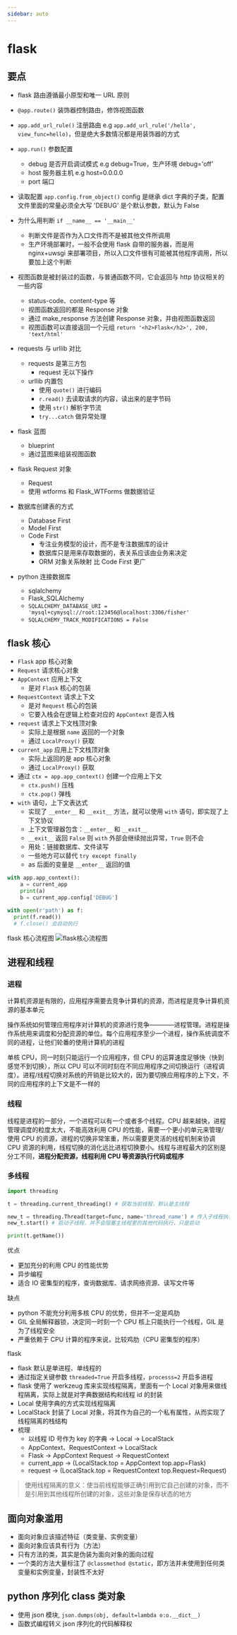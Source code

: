 ```yaml
---
sidebar: auto
---
```


# flask

## 要点

- flask 路由遵循最小原型和唯一 URL 原则

- `@app.route()` 装饰器控制路由，修饰视图函数

- `app.add_url_rule()` 注册路由 e.g `app.add_url_rule('/hello', view_func=hello)`，但是绝大多数情况都是用装饰器的方式

- `app.run()` 参数配置

  - debug 是否开启调试模式 e.g debug=True，生产环境 debug='off'
  - host 服务器主机 e.g host=0.0.0.0
  - port 端口

- 读取配置 `app.config.from_object()` config 是继承 dict 字典的子类，配置文件里面的常量必须全大写 'DEBUG' 是个默认参数，默认为 False

- 为什么用判断 `if __name__ == '__main__'`

  - 判断文件是否作为入口文件而不是被其他文件所调用
  - 生产环境部署时，一般不会使用 flask 自带的服务器，而是用 nginx+uwsgi 来部署项目，所以入口文件很有可能被其他程序调用，所以要加上这个判断

- 视图函数是被封装过的函数，与普通函数不同，它会返回与 http 协议相关的一些内容

  - status-code、content-type 等
  - 视图函数返回的都是 Response 对象
  - 通过 make_response 方法创建 Response 对象，并由视图函数返回
  - 视图函数可以直接返回一个元组 `return '<h2>Flask</h2>', 200, 'text/html'`

- requests 与 urllib 对比

  - requests 是第三方包
    - request 无以下操作
  - urllib 内置包
    - 使用 `quote()` 进行编码
    - `r.read()` 去读取请求的内容，读出来的是字节码
    - 使用 `str()` 解析字节流
    - `try...catch` 做异常处理

- flask 蓝图
  - blueprint
  - 通过蓝图来组装视图函数
- flask Request 对象
  - Request
  - 使用 wtforms 和 Flask_WTForms 做数据验证
- 数据库创建表的方式
  - Database First
  - Model First
  - Code First
    - 专注业务模型的设计，而不是专注数据库的设计
    - 数据库只是用来存取数据的，表关系应该由业务来决定
    - ORM 对象关系映射 比 Code First 更广
- python 连接数据库
  - sqlalchemy
  - Flask_SQLAlchemy
  - `SQLALCHEMY_DATABASE_URI = 'mysql+cymysql://root:123456@localhost:3306/fisher'`
  - `SQLALCHEMY_TRACK_MODIFICATIONS = False`

## flask 核心

- `Flask` app 核心对象
- `Request` 请求核心对象
- `AppContext` 应用上下文
  - 是对 `Flask` 核心的包装
- `RequestContext` 请求上下文
  - 是对 `Request` 核心的包装
  - 它要入栈会在逻辑上检查对应的 `AppContext` 是否入栈
- `request` 请求上下文栈顶对象
  - 实际上是根据 `name` 返回的一个对象
  - 通过 `LocalProxy()` 获取
- `current_app` 应用上下文栈顶对象
  - 实际上返回的是 app 核心对象
  - 通过 `LocalProxy()` 获取
- 通过 `ctx = app.app_context()` 创建一个应用上下文
  - `ctx.push()` 压栈
  - `ctx.pop()` 弹栈
- `with` 语句，上下文表达式
  - 实现了 `__enter__` 和 `__exit__` 方法，就可以使用 `with` 语句，即实现了上下文协议
  - 上下文管理器包含：`__enter__` 和 `__exit__`
  - `__exit__` 返回 `False` 则 `with` 外部会继续抛出异常，`True` 则不会
  - 用处：链接数据库、文件读写
  - 一些地方可以替代 `try except finally`
  - as 后面的变量是 `__enter__` 返回的值

```python
with app.app_context():
    a = current_app
    print(a)
    b = current_app.config['DEBUG']

with open(r'path') as f:
  print(f.read())
  # f.close() 会自动执行
```

flask 核心流程图
![flask核心流程图](./image/002001.png)

## 进程和线程

### 进程

计算机资源是有限的，应用程序需要去竞争计算机的资源，而进程是竞争计算机资源的基本单元

操作系统如何管理应用程序对计算机的资源进行竞争————进程管理。进程是操作系统用来调度和分配资源的单位。每个应用程序至少一个进程，操作系统调度不同的进程，让他们轮番的使用计算机的进程

单核 CPU，同一时刻只能运行一个应用程序，但 CPU 的运算速度足够快（快到感觉不到切换），所以 CPU 可以不同时刻在不同应用程序之间切换运行（进程调度）。进程/线程切换对系统的开销是比较大的，因为要切换应用程序的上下文，不同的应用程序的上下文是不一样的

### 线程

线程是进程的一部分，一个进程可以有一个或者多个线程。CPU 越来越快，进程管理调度的粒度太大，不能高效利用 CPU 的性能，需要一个更小的单元来管理/使用 CPU 的资源，进程的切换非常笨重，所以需要更灵活的线程机制来协调 CPU 资源的利用，线程切换的消化远比进程切换要小。线程与进程最大的区别是分工不同，**进程分配资源，线程利用 CPU 等资源执行代码或程序**

### 多线程

```python
import threading

t = threading.current_threading() # 获取当前线程，默认是主线程

new_t = threading.Thread(target=func, name='thread_name') # 传入子线程执行的目标函数
new_t.start() # 启动子线程，并不会阻塞主线程里的其他代码执行，只是启动

print(t.getName())
```

优点

- 更加充分的利用 CPU 的性能优势
- 异步编程
- 适合 IO 密集型的程序，查询数据库、请求网络资源、读写文件等

缺点

- python 不能充分利用多核 CPU 的优势，但并不一定是鸡肋
- GIL 全局解释器锁，决定同一时刻一个 CPU 核上只能执行一个线程，GIL 是为了线程安全
- 严重依赖于 CPU 计算的程序来说，比较鸡肋（CPU 密集型的程序）

flask

- flask 默认是单进程、单线程的
- 通过指定关键参数 `threaded=True` 开启多线程，`processs=2` 开启多进程
- flask 使用了 werkzeug 库来实现线程隔离，里面有一个 Local 对象用来做线程隔离，实际上就是对字典数据结构和线程 id 的封装
- Local 使用字典的方式实现线程隔离
- LocalStack 封装了 Local 对象，将其作为自己的一个私有属性，从而实现了线程隔离的栈结构
- 梳理
  - 以线程 ID 号作为 key 的字典 → Local → LocalStack
  - AppContext、RequestContext → LocalStack
  - Flask → AppContext Request → RequestContext
  - current_app → (LocalStack.top = AppContext top.app=Flask)
  - request → (LocalStack.top = RequestContext top.Request=Request)

> 使用线程隔离的意义：使当前线程能够正确引用到它自己创建的对象，而不是引用到其他线程所创建的对象，这些对象是保存状态的地方

## 面向对象滥用

- 面向对象应该描述特征（类变量、实例变量）
- 面向对象应该具有行为（方法）
- 只有方法的类，其实是伪装为面向对象的面向过程
- 一个类的方法大量标注了 `@classmethod @static`，即方法并未使用到任何类变量和实例变量，封装性不太好

## python 序列化 class 类对象

- 使用 json 模块, `json.dumps(obj, default=lambda o:o.__dict__)`
- 函数式编程转义 json 序列化的代码解释权
